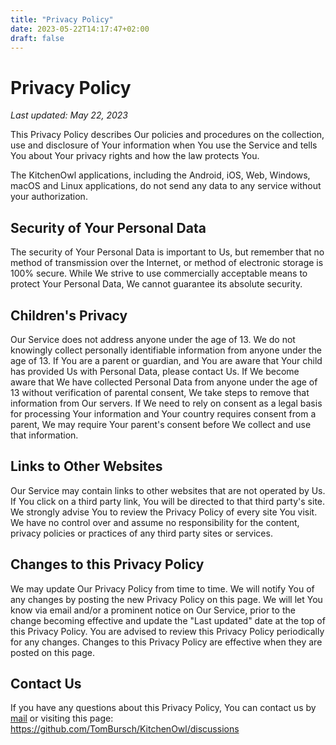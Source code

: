 ```yaml
---
title: "Privacy Policy"
date: 2023-05-22T14:17:47+02:00
draft: false
---
```

# Privacy Policy

_Last updated: May 22, 2023_

This Privacy Policy describes Our policies and procedures on the collection, use and disclosure of Your information when You use the Service and tells You about Your privacy rights and how the law protects You.

The KitchenOwl applications, including the Android, iOS, Web, Windows, macOS and Linux applications, do not send any data to any service without your authorization. 

## Security of Your Personal Data

The security of Your Personal Data is important to Us, but remember that no method of transmission over the Internet, or method of electronic storage is 100% secure. While We strive to use commercially acceptable means to protect Your Personal Data, We cannot guarantee its absolute security.

## Children's Privacy

Our Service does not address anyone under the age of 13. We do not knowingly collect personally identifiable information from anyone under the age of 13. If You are a parent or guardian, and You are aware that Your child has provided Us with Personal Data, please contact Us. If We become aware that We have collected Personal Data from anyone under the age of 13 without verification of parental consent, We take steps to remove that information from Our servers.
If We need to rely on consent as a legal basis for processing Your information and Your country requires consent from a parent, We may require Your parent's consent before We collect and use that information.

## Links to Other Websites

Our Service may contain links to other websites that are not operated by Us. If You click on a third party link, You will be directed to that third party's site. We strongly advise You to review the Privacy Policy of every site You visit.
We have no control over and assume no responsibility for the content, privacy policies or practices of any third party sites or services.

## Changes to this Privacy Policy

We may update Our Privacy Policy from time to time. We will notify You of any changes by posting the new Privacy Policy on this page.
We will let You know via email and/or a prominent notice on Our Service, prior to the change becoming effective and update the &quot;Last updated&quot; date at the top of this Privacy Policy.
You are advised to review this Privacy Policy periodically for any changes. Changes to this Privacy Policy are effective when they are posted on this page.

## Contact Us

If you have any questions about this Privacy Policy, You can contact us by [mail](mailto:support@kitchenowl.org) or visiting this page: <a href="https://github.com/TomBursch/KitchenOwl/discussions" rel="external nofollow noopener" target="_blank">https://github.com/TomBursch/KitchenOwl/discussions</a>
